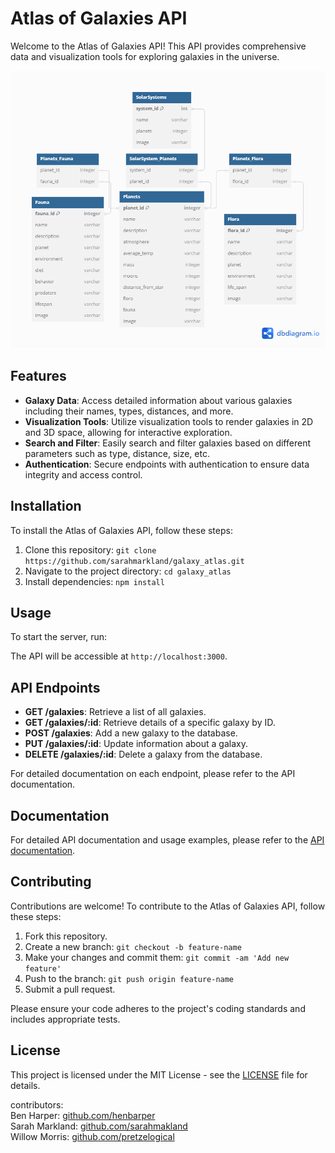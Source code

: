 # Atlas of Galaxies API

Welcome to the Atlas of Galaxies API! This API provides comprehensive data and visualization tools for exploring galaxies in the universe.

![UML diagram](Galactic_Atlas_v3.png)

## Features

- **Galaxy Data**: Access detailed information about various galaxies including their names, types, distances, and more.
- **Visualization Tools**: Utilize visualization tools to render galaxies in 2D and 3D space, allowing for interactive exploration.
- **Search and Filter**: Easily search and filter galaxies based on different parameters such as type, distance, size, etc.
- **Authentication**: Secure endpoints with authentication to ensure data integrity and access control.

## Installation

To install the Atlas of Galaxies API, follow these steps:

1. Clone this repository: `git clone https://github.com/sarahmarkland/galaxy_atlas.git`
2. Navigate to the project directory: `cd galaxy_atlas`
3. Install dependencies: `npm install`

## Usage

To start the server, run:

The API will be accessible at `http://localhost:3000`.

## API Endpoints

- **GET /galaxies**: Retrieve a list of all galaxies.
- **GET /galaxies/:id**: Retrieve details of a specific galaxy by ID.
- **POST /galaxies**: Add a new galaxy to the database.
- **PUT /galaxies/:id**: Update information about a galaxy.
- **DELETE /galaxies/:id**: Delete a galaxy from the database.

For detailed documentation on each endpoint, please refer to the API documentation.

## Documentation

For detailed API documentation and usage examples, please refer to the [API documentation](link-to-api-docs).

## Contributing

Contributions are welcome! To contribute to the Atlas of Galaxies API, follow these steps:

1. Fork this repository.
2. Create a new branch: `git checkout -b feature-name`
3. Make your changes and commit them: `git commit -am 'Add new feature'`
4. Push to the branch: `git push origin feature-name`
5. Submit a pull request.

Please ensure your code adheres to the project's coding standards and includes appropriate tests.

## License

This project is licensed under the MIT License - see the [LICENSE](LICENSE) file for details.



contributors: <br>
Ben Harper: [github.com/henbarper](https://github.com/henbarper) <br>
Sarah Markland: [github.com/sarahmakland](https://github.com/sarahmarkland) <br>
Willow Morris: [github.com/pretzelogical](https://github.com/pretzelogical)
